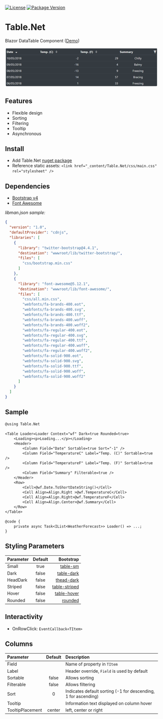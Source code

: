 [![License](https://img.shields.io/github/license/BlazorExtensions/Storage.svg?longCache=true&style=flat-square)](https://github.com/pablofrommars/TableNet/blob/master/LICENSE)
[![Package Version](https://img.shields.io/badge/nuget-v1.0.7-blue.svg?longCache=true&style=flat-square)](https://www.nuget.org/packages/Table.Net/1.0.7)

# Table.Net

Blazor DataTable Component ([Demo](https://pablofrommars.github.io/covid19))

![example](Demo/wwwroot/img/example.png)

## Features

* Flexible design
* Sorting
* Filtering
* Tooltip
* Asynchronous

## Install

* Add Table.Net [nuget package](https://www.nuget.org/packages/Table.Net)
* Reference static assets: ```<link href="_content/Table.Net/css/main.css" rel="stylesheet" />```

## Dependencies

* [Bootstrap v4](https://getbootstrap.com/)
* [Font Awesome](https://fontawesome.com/)

*libman.json sample:*
```json
{
  "version": "1.0",
  "defaultProvider": "cdnjs",
  "libraries": [
    {
      "library": "twitter-bootstrap@4.4.1",
      "destination": "wwwroot/lib/twitter-bootstrap/",
      "files": [
        "css/bootstrap.min.css"
      ]
    },
    {
      "library": "font-awesome@5.12.1",
      "destination": "wwwroot/lib/font-awesome/",
      "files": [
        "css/all.min.css",
        "webfonts/fa-brands-400.eot",
        "webfonts/fa-brands-400.svg",
        "webfonts/fa-brands-400.ttf",
        "webfonts/fa-brands-400.woff",
        "webfonts/fa-brands-400.woff2",
        "webfonts/fa-regular-400.eot",
        "webfonts/fa-regular-400.svg",
        "webfonts/fa-regular-400.ttf",
        "webfonts/fa-regular-400.woff",
        "webfonts/fa-regular-400.woff2",
        "webfonts/fa-solid-900.eot",
        "webfonts/fa-solid-900.svg",
        "webfonts/fa-solid-900.ttf",
        "webfonts/fa-solid-900.woff",
        "webfonts/fa-solid-900.woff2"
      ]
    }
  ]
}
```

## Sample

```razor
@using Table.Net

<Table Loader=Loader Context="wf" Dark=true Rounded=true>
    <Loading><p>Loading...</p></Loading>
    <Header>
        <Column Field="Date" Sortable=true Sort="-1" />
        <Column Field="TemperatureC" Label="Temp. (C)" Sortable=true />
        <Column Field="TemperatureF" Label="Temp. (F)" Sortable=true />
        <Column Field="Summary" Filterable=true />
    </Header>
    <Row>
        <Cell>@wf.Date.ToShortDateString()</Cell>
        <Cell Align=Align.Right >@wf.TemperatureC</Cell>
        <Cell Align=Align.Right>@wf.TemperatureF</Cell>
        <Cell Align=Align.Center>@wf.Summary</Cell>
    </Row>
</Table>

@code {
    private async Task<IList<WeatherForecast>> Loader() => ...;
}
```

## Styling Parameters

| Parameter | Default | Bootstrap |
|:----------|:-------:|----------:|
|Small|true|[table-sm](https://getbootstrap.com/docs/4.4/content/tables/#small-table)|
|Dark|false|[table-dark](https://getbootstrap.com/docs/4.4/content/tables/#examples)|
|HeadDark|false|[thead-dark](https://getbootstrap.com/docs/4.4/content/tables/#table-head-options)|
|Striped|false|[table-striped](https://getbootstrap.com/docs/4.4/content/tables/#striped-rows)|
|Hover|false|[table-hover](https://getbootstrap.com/docs/4.4/content/tables/#hoverable-rows)|
|Rounded|false|[rounded](https://getbootstrap.com/docs/4.4/utilities/borders/#border-radius)|

## Interactivity

* OnRowClick: ```EventCallback<TItem>```

## Columns

| Parameter | Default |  Description |
|:----------|:-------:|:--|
|Field||Name of property in `TItem`|
|Label||Header override, `Field` is used by default|
|Sortable| false | Allows sorting |
|Filterable| false | Allows filtering |
| Sort | 0 | Indicates default sorting (-1 for descending, 1 for ascending) |
| Tooltip || Information text displayed on column hover |
| TooltipPlacement | center | left, center or right |